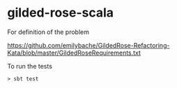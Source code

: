 # gilded-rose-scala

For definition of the problem

https://github.com/emilybache/GildedRose-Refactoring-Kata/blob/master/GildedRoseRequirements.txt


To run the tests

```
> sbt test
```
